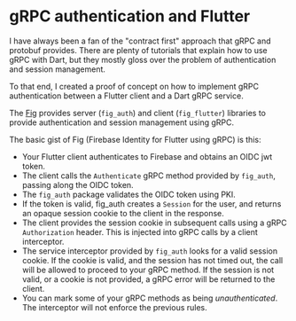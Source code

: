 # gRPC authentication and Flutter

I have always been a fan of the "contract first" approach that gRPC and protobuf provides. There 
are plenty of tutorials that explain how to use gRPC with Dart, but they mostly gloss over
the problem of authentication and session management. 

To that end, I created a proof of concept on how to implement gRPC authentication between
a Flutter client and a Dart gRPC service. 

The [Fig](https://github.com/wstrange/fig) provides server (`fig_auth`) and client (`fig_flutter`) libraries to 
provide authentication and session management using gRPC. 


The basic gist of Fig (Firebase Identity for Flutter using gRPC) is this:

* Your Flutter client authenticates to Firebase and obtains an OIDC jwt token.
* The client calls the `Authenticate` gRPC method provided by `fig_auth`, passing along the OIDC token.
* The `fig_auth` package validates the OIDC token using PKI.
* If the token is valid, fig_auth creates a `Session` for the user, and returns an opaque session cookie
to the client in the response.
* The client provides the session cookie in subsequent calls using a gRPC `Authorization` header. This
 is injected into gRPC calls by a client interceptor. 
* The service interceptor provided by `fig_auth` looks for a valid session cookie. If the cookie is valid, and 
 the session has not timed out, the call will be allowed to proceed to your gRPC method. If the
 session is not valid, or a cookie is not provided, a gRPC error will be returned to the client.
* You can mark some of your gRPC methods as being _unauthenticated_. The interceptor will not enforce
 the previous rules.



